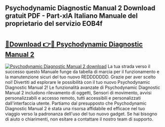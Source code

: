 ## Psychodynamic Diagnostic Manual 2 Download gratuit PDF - Part-xlA Italiano Manuale del proprietario del servizio EOB4f

# <h2><a href="http://dff8f3.blite.top/?on=Psychodynamic+Diagnostic+Manual+2">🔗Download 👉🔴 Psychodynamic Diagnostic Manual 2</a></h2>

[![Psychodynamic Diagnostic Manual 2 download](https://i.imgur.com/lujVjoI.png)](http://dff8f3.blite.top/?on=Psychodynamic+Diagnostic+Manual+2)
La tua strada verso il successo questo Manuale funge da tabella di marcia per il funzionamento e la manutenzione sicuri del tuo nuovo REDDDDDDD. Grazie per aver scelto noi! Divertiti ad esplorare le possibilità con il tuo nuovo Psychodynamic Diagnostic Manual 2! Le funzionalità avanzate di Psychodynamic Diagnostic Manual 2 includono rilevamento di oggetti, Sensori di movimento, avvisi personalizzabili e accesso remoto, tutti accessibili e personalizzati dall'interfaccia utente. Partiamo dal presupposto che Psychodynamic Diagnostic Manual 2 è stata una risorsa affidabile ed efficace nel tuo viaggio verso la padronanza dell'uso del tuo nuovo gadget. Se hai bisogno di aiuto o chiarimenti, non esitare a contattare il nostro team di supporto.
